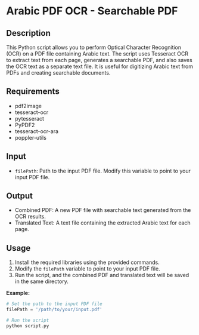 # Arabic PDF OCR - Searchable PDF

## Description
This Python script allows you to perform Optical Character Recognition (OCR) on a PDF file containing Arabic text. The script uses Tesseract OCR to extract text from each page, generates a searchable PDF, and also saves the OCR text as a separate text file. It is useful for digitizing Arabic text from PDFs and creating searchable documents.

## Requirements
- pdf2image
- tesseract-ocr
- pytesseract
- PyPDF2
- tesseract-ocr-ara
- poppler-utils

## Input
- `filePath`: Path to the input PDF file. Modify this variable to point to your input PDF file.

## Output
- Combined PDF: A new PDF file with searchable text generated from the OCR results.
- Translated Text: A text file containing the extracted Arabic text for each page.

## Usage
1. Install the required libraries using the provided commands.
2. Modify the `filePath` variable to point to your input PDF file.
3. Run the script, and the combined PDF and translated text will be saved in the same directory.

**Example:**
```python
# Set the path to the input PDF file
filePath = '/path/to/your/input.pdf'

# Run the script
python script.py
